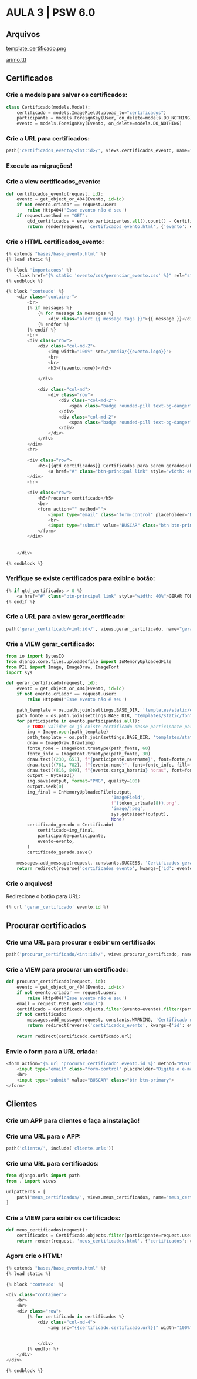 # AULA 3 | PSW 6.0

## Arquivos

[template_certificado.png](https://s3-us-west-2.amazonaws.com/secure.notion-static.com/ddb0e03a-f8c6-45e7-9ca1-3921a4c0a6c5/template_certificado.png)

[arimo.ttf](https://s3-us-west-2.amazonaws.com/secure.notion-static.com/fa7d3d84-71ce-4cf7-b8bf-cf668fd62ec9/arimo.ttf)

## Certificados

### Crie a models para salvar os certificados:

```python
class Certificado(models.Model):
    certificado = models.ImageField(upload_to="certificados")
    participante = models.ForeignKey(User, on_delete=models.DO_NOTHING)
    evento = models.ForeignKey(Evento, on_delete=models.DO_NOTHING)
```

### Crie a URL para certificados:

```python
path('certificados_evento/<int:id>/', views.certificados_evento, name="certificados_evento"),
```

### Execute as migrações!

### Crie a view certificados_evento:

```python
def certificados_evento(request, id):
    evento = get_object_or_404(Evento, id=id)
    if not evento.criador == request.user:
        raise Http404('Esse evento não é seu')
    if request.method == "GET":
        qtd_certificados = evento.participantes.all().count() - Certificado.objects.filter(evento=evento).count()
        return render(request, 'certificados_evento.html', {'evento': evento, 'qtd_certificados': qtd_certificados})
```

### Crie o HTML certificados_evento:

```python
{% extends "bases/base_evento.html" %}
{% load static %}

{% block 'importacoes' %}
    <link href="{% static 'evento/css/gerenciar_evento.css' %}" rel="stylesheet">
{% endblock %}

{% block 'conteudo' %}
    <div class="container">
        <br>
        {% if messages %}
            {% for message in messages %}
                <div class="alert {{ message.tags }}">{{ message }}</div>
            {% endfor %}
        {% endif %}
        <br>
        <div class="row">
            <div class="col-md-2">
                <img width="100%" src="/media/{{evento.logo}}">
                <br>
                <br>
                <h3>{{evento.nome}}</h3>
                
            </div>

            <div class="col-md">
                <div class="row">
                    <div class="col-md-2">
                        <span class="badge rounded-pill text-bg-danger"><a class="link" href="{% url 'participantes_evento' evento.id %}">Participantes</a></span>
                    </div>
                    <div class="col-md-2">
                        <span class="badge rounded-pill text-bg-danger"><a class="link" href="{% url 'certificados_evento' evento.id %}">Certificados</a></span>
                    </div>
                </div>
            </div>
        </div>
        <hr>

        <div class="row">
            <h5>{{qtd_certificados}} Certificados para serem gerados</h5>            
                <a href="#" class="btn-principal link" style="width: 40%">GERAR TODOS OS CERTIFICADOS</a>
        </div>
        <hr>

        <div class="row">
            <h5>Procurar certificado</h5>
            <br>
            <form action="" method="">
                <input type="email" class="form-control" placeholder="Digite o e-mail" name="email">{% csrf_token %}
                <br>
                <input type="submit" value="BUSCAR" class="btn btn-primary">
            </form>
        </div>
        
        
    </div>

{% endblock %}
```

### Verifique se existe certificados para exibir o botão:

```python
{% if qtd_certificados > 0 %}
    <a href="#" class="btn-principal link" style="width: 40%">GERAR TODOS OS CERTIFICADOS</a>
{% endif %}
```

### Crie a URL para a view gerar_certificado:

```python
path('gerar_certificado/<int:id>/', views.gerar_certificado, name="gerar_certificado"),
```

### Crie a VIEW gerar_certificado:

```python
from io import BytesIO  
from django.core.files.uploadedfile import InMemoryUploadedFile
from PIL import Image, ImageDraw, ImageFont
import sys

def gerar_certificado(request, id):
    evento = get_object_or_404(Evento, id=id)
    if not evento.criador == request.user:
        raise Http404('Esse evento não é seu')

    path_template = os.path.join(settings.BASE_DIR, 'templates/static/evento/img/template_certificado.png')
    path_fonte = os.path.join(settings.BASE_DIR, 'templates/static/fontes/arimo.ttf')
    for participante in evento.participantes.all():
        # TODO: Validar se já existe certificado desse participante para esse evento
        img = Image.open(path_template)
        path_template = os.path.join(settings.BASE_DIR, 'templates/static/evento/img/template_certificado.png')
        draw = ImageDraw.Draw(img)
        fonte_nome = ImageFont.truetype(path_fonte, 60)
        fonte_info = ImageFont.truetype(path_fonte, 30)
        draw.text((230, 651), f"{participante.username}", font=fonte_nome, fill=(0, 0, 0))
        draw.text((761, 782), f"{evento.nome}", font=fonte_info, fill=(0, 0, 0))
        draw.text((816, 849), f"{evento.carga_horaria} horas", font=fonte_info, fill=(0, 0, 0))
        output = BytesIO()
        img.save(output, format="PNG", quality=100)
        output.seek(0)
        img_final = InMemoryUploadedFile(output,
                                        'ImageField',
                                        f'{token_urlsafe(8)}.png',
                                        'image/jpeg',
                                        sys.getsizeof(output),
                                        None)
        certificado_gerado = Certificado(
            certificado=img_final,
            participante=participante,
            evento=evento,
        )
        certificado_gerado.save()
    
    messages.add_message(request, constants.SUCCESS, 'Certificados gerados')
    return redirect(reverse('certificados_evento', kwargs={'id': evento.id}))
```

### Crie o arquivos!

Redirecione o botão para URL:

```python
{% url 'gerar_certificado' evento.id %}
```

## Procurar certificados

### Crie uma URL para procurar e exibir um certificado:

```python
path('procurar_certificado/<int:id>/', views.procurar_certificado, name="procurar_certificado")
```

### Crie a VIEW para procurar um certificado:

```python
def procurar_certificado(request, id):
    evento = get_object_or_404(Evento, id=id)
    if not evento.criador == request.user:
        raise Http404('Esse evento não é seu')
    email = request.POST.get('email')
    certificado = Certificado.objects.filter(evento=evento).filter(participante__email=email).first()
    if not certificado:
        messages.add_message(request, constants.WARNING, 'Certificado não encontrado')
        return redirect(reverse('certificados_evento', kwargs={'id': evento.id}))
    
    return redirect(certificado.certificado.url)
```

### Envie o form para a URL criada:

```python
<form action="{% url 'procurar_certificado' evento.id %}" method="POST">
    <input type="email" class="form-control" placeholder="Digite o e-mail" name="email">{% csrf_token %}
    <br>
    <input type="submit" value="BUSCAR" class="btn btn-primary">
</form>
```

## Clientes

### Crie um APP para clientes e faça a instalação!

### Crie uma URL para o APP:

```python
path('cliente/', include('cliente.urls'))
```

### Crie uma URL para certificados:

```python
from django.urls import path
from . import views

urlpatterns = [
    path('meus_certificados/', views.meus_certificados, name="meus_certificados"),
]
```

### Crie a VIEW para exibir os certificados:

```python
def meus_certificados(request):
    certificados = Certificado.objects.filter(participante=request.user)
    return render(request, 'meus_certificados.html', {'certificados': certificados})
```

### Agora crie o HTML:

```python
{% extends "bases/base_evento.html" %}
{% load static %}

{% block 'conteudo' %}

<div class="container">
    <br>
    <br>
    <div class="row">
        {% for certificado in certificados %}
            <div class="col-md-4">
                <img src="{{certificado.certificado.url}}" width="100%">

                
            </div>
        {% endfor %}
    </div>
</div>

{% endblock %}
```